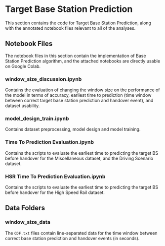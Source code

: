 # Target Base Station Prediction

This section contains the code for Target Base Station Prediction, along with the annotated notebook files relevant to all of the analyses. 

## Notebook Files
The notebook files in this section contain the implementation of Base Station Prediction algorithm, and the attached notebooks are directly usable on Google Colab.

### **window_size_discussion.ipynb**
Contains the evaluation of changing the window size on the performance of the model in terms of accuracy, earliest time to prediction (time window between correct target base station prediction and handover event), and dataset usability.

### **model_design_train.ipynb**
Contains dataset preprocessing, model design and model training.

### **Time To Prediction Evaluation.ipynb**
Contains the scripts to evaluate the earliest time to predicting the target BS before handover for the Miscellaneous dataset, and the Driving Scenario dataset.

### **HSR Time To Prediction Evaluation.ipynb**
Contains the scripts to evaluate the earliest time to predicting the target BS before handover for the High Speed Rail dataset.

## Data Folders

### **window_size_data**
The `CDF.txt` files contain line-separated data for the time window between correct base station prediction and handover events (in seconds). 